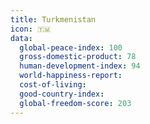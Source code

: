 ```yaml
---
title: Turkmenistan
icon: 🇹🇲
data:
  global-peace-index: 100
  gross-domestic-product: 78
  human-development-index: 94
  world-happiness-report:
  cost-of-living:
  good-country-index:
  global-freedom-score: 203
---
```


